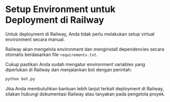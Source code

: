 # Setup Environment untuk Deployment di Railway

Untuk deployment di Railway, Anda tidak perlu melakukan setup virtual environment secara manual.

Railway akan mengelola environment dan menginstall dependencies secara otomatis berdasarkan file `requirements.txt`.

Cukup pastikan Anda sudah mengatur environment variables yang diperlukan di Railway dan menjalankan bot dengan perintah:

```bash
python bot.py
```

Jika Anda membutuhkan bantuan lebih lanjut terkait deployment di Railway, silakan hubungi dokumentasi Railway atau tanyakan pada pengelola proyek.
